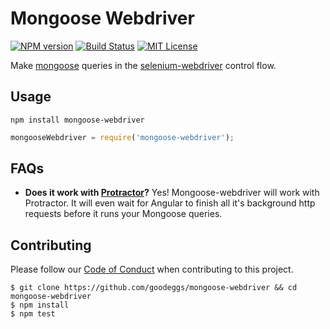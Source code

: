 # Mongoose Webdriver

[![NPM
version](http://img.shields.io/npm/v/mongoose-webdriver.svg?style=flat)](https://www.npmjs.org/package/mongoose-webdriver)
[![Build Status](http://img.shields.io/travis/goodeggs/mongoose-webdriver/master.svg?style=flat)](https://travis-ci.org/goodeggs/mongoose-webdriver)
[![MIT License](http://img.shields.io/badge/license-mit-blue.svg?style=flat)](https://github.com/goodeggs/mongoose-webdriver/blob/master/LICENSE.md)

Make [mongoose](http://mongoosejs.com/) queries in the [selenium-webdriver](http://docs.seleniumhq.org/projects/webdriver/) control flow.

## Usage

```
npm install mongoose-webdriver
```

```javascript
mongooseWebdriver = require('mongoose-webdriver');
```

## FAQs

- **Does it work with [Protractor](http://angular.github.io/protractor/)?**
  Yes! Mongoose-webdriver will work with Protractor. It will even wait for
  Angular to finish all it's background http requests before it runs your
  Mongoose queries.

## Contributing

Please follow our [Code of Conduct](https://github.com/goodeggs/mongoose-webdriver/blob/master/CODE_OF_CONDUCT.md) when contributing to this project.

```
$ git clone https://github.com/goodeggs/mongoose-webdriver && cd mongoose-webdriver
$ npm install
$ npm test
```
